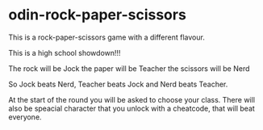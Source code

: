 # odin-rock-paper-scissors

This is a rock-paper-scissors game with a different flavour.

This is a high school showdown!!!

The rock will be Jock
the paper will be Teacher
the scissors will be Nerd

So Jock beats Nerd, Teacher beats Jock and Nerd beats Teacher.

At the start of the round you will be asked to choose your class.
There will also be speacial character that you unlock with a cheatcode, that will beat everyone.
